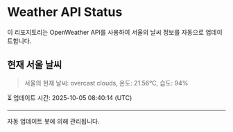 
# Weather API Status

이 리포지토리는 OpenWeather API를 사용하여 서울의 날씨 정보를 자동으로 업데이트합니다.

## 현재 서울 날씨
> 서울의 현재 날씨: overcast clouds, 온도: 21.56°C, 습도: 94%

⏳ 업데이트 시간: 2025-10-05 08:40:14 (UTC)

---
자동 업데이트 봇에 의해 관리됩니다.
